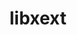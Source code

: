 ---
title: "libxext"
layout: cache
categories: [package, develop]
meta: {"compilers": ["gcc@11.1.0", "gcc@11.4.0", "gcc@13.2.0", "intel-oneapi-compilers@2025.1.0"], "num_specs": 101, "num_specs_by_stack": {"data-vis-sdk": 15, "e4s": 43, "e4s-oneapi": 12, "e4s-rocm-external": 15, "hep": 16, "ml-linux-x86_64-rocm": 16, "root": 101}, "oss": ["ubuntu20.04", "ubuntu22.04", "ubuntu24.04"], "platforms": ["linux"], "stacks": ["data-vis-sdk", "e4s", "e4s-oneapi", "e4s-rocm-external", "hep", "ml-linux-x86_64-rocm", "root"], "targets": ["x86_64_v3"], "versions": ["1.3.6"]}
spec_details: [{"compiler": "gcc@11.4.0", "hash": "256eyfm3zj5dwwpd4inkg3jwmjnoavs2", "os": "ubuntu22.04", "platform": "linux", "size": "-", "stacks": ["e4s", "e4s-rocm-external", "root"], "target": "x86_64_v3", "variants": ["build_system=autotools"], "versions": ["1.3.6"]}, {"compiler": "gcc@11.4.0", "hash": "25koxpi5wcrkt3mu2h23t3zrswrhhz5d", "os": "ubuntu22.04", "platform": "linux", "size": "-", "stacks": ["e4s", "root"], "target": "x86_64_v3", "variants": ["build_system=autotools"], "versions": ["1.3.6"]}, {"compiler": "intel-oneapi-compilers@2025.1.0", "hash": "25qiudk3ezr5axnetwm2colzrbzhde7z", "os": "ubuntu22.04", "platform": "linux", "size": "-", "stacks": ["e4s-oneapi", "root"], "target": "x86_64_v3", "variants": ["build_system=autotools"], "versions": ["1.3.6"]}, {"compiler": "gcc@13.2.0", "hash": "2p72pu4amrjfcguud7uw46g7qf3yegz6", "os": "ubuntu24.04", "platform": "linux", "size": "-", "stacks": ["ml-linux-x86_64-rocm", "root"], "target": "x86_64_v3", "variants": ["build_system=autotools"], "versions": ["1.3.6"]}, {"compiler": "gcc@13.2.0", "hash": "2voox2yidxq72wmmqjjcqkl7zy35cixa", "os": "ubuntu24.04", "platform": "linux", "size": "-", "stacks": ["ml-linux-x86_64-rocm", "root"], "target": "x86_64_v3", "variants": ["build_system=autotools"], "versions": ["1.3.6"]}, {"compiler": "gcc@11.4.0", "hash": "2zbilozttzrudhuihha6k6i6uflelpeu", "os": "ubuntu22.04", "platform": "linux", "size": "-", "stacks": ["e4s", "e4s-rocm-external", "root"], "target": "x86_64_v3", "variants": ["build_system=autotools"], "versions": ["1.3.6"]}, {"compiler": "gcc@11.4.0", "hash": "36nkl7h6a2cfdb65ciscsdtnvngfty2e", "os": "ubuntu22.04", "platform": "linux", "size": "-", "stacks": ["e4s", "root"], "target": "x86_64_v3", "variants": ["build_system=autotools"], "versions": ["1.3.6"]}, {"compiler": "gcc@11.1.0", "hash": "3avceelglev6u2ctvnnydykbjz2lryzz", "os": "ubuntu20.04", "platform": "linux", "size": "-", "stacks": ["data-vis-sdk", "root"], "target": "x86_64_v3", "variants": ["build_system=autotools"], "versions": ["1.3.6"]}, {"compiler": "gcc@11.4.0", "hash": "3wqu6cjhi4dflde2p2p4vu3mobukgizt", "os": "ubuntu22.04", "platform": "linux", "size": "-", "stacks": ["e4s", "root"], "target": "x86_64_v3", "variants": ["build_system=autotools"], "versions": ["1.3.6"]}, {"compiler": "gcc@11.4.0", "hash": "44yslwzmtw2tippfk4tl73crgha3g36f", "os": "ubuntu22.04", "platform": "linux", "size": "-", "stacks": ["e4s", "root"], "target": "x86_64_v3", "variants": ["build_system=autotools"], "versions": ["1.3.6"]}, {"compiler": "gcc@13.2.0", "hash": "47fczevy74uridm4k3rjy7w7glle7uxq", "os": "ubuntu24.04", "platform": "linux", "size": "-", "stacks": ["ml-linux-x86_64-rocm", "root"], "target": "x86_64_v3", "variants": ["build_system=autotools"], "versions": ["1.3.6"]}, {"compiler": "gcc@11.4.0", "hash": "4h5elqnsyrmnlmfgprxtrgcqwsdcdddn", "os": "ubuntu22.04", "platform": "linux", "size": "-", "stacks": ["e4s", "root"], "target": "x86_64_v3", "variants": ["build_system=autotools"], "versions": ["1.3.6"]}, {"compiler": "gcc@11.4.0", "hash": "4wg4cnzwgnuieqb2gldsircmys2fypgl", "os": "ubuntu22.04", "platform": "linux", "size": "-", "stacks": ["e4s", "root"], "target": "x86_64_v3", "variants": ["build_system=autotools"], "versions": ["1.3.6"]}, {"compiler": "gcc@11.4.0", "hash": "5tqwjlcjk44m24avw27krqabftykkl3j", "os": "ubuntu22.04", "platform": "linux", "size": "-", "stacks": ["e4s", "root"], "target": "x86_64_v3", "variants": ["build_system=autotools"], "versions": ["1.3.6"]}, {"compiler": "intel-oneapi-compilers@2025.1.0", "hash": "5zikisent3rhodvfukhqo3k56w3lzvpq", "os": "ubuntu22.04", "platform": "linux", "size": "-", "stacks": ["e4s-oneapi", "root"], "target": "x86_64_v3", "variants": ["build_system=autotools"], "versions": ["1.3.6"]}, {"compiler": "gcc@11.1.0", "hash": "62j6ewm7gvsdbz2hlavmcqhoeckqsi5m", "os": "ubuntu20.04", "platform": "linux", "size": "-", "stacks": ["data-vis-sdk", "root"], "target": "x86_64_v3", "variants": ["build_system=autotools"], "versions": ["1.3.6"]}, {"compiler": "gcc@11.4.0", "hash": "636owxpzz7d4rt3baisjz63vyio3l3ge", "os": "ubuntu22.04", "platform": "linux", "size": "-", "stacks": ["e4s", "root"], "target": "x86_64_v3", "variants": ["build_system=autotools"], "versions": ["1.3.6"]}, {"compiler": "gcc@11.4.0", "hash": "6inpyo4zhp5yn6wjo2eufmkqrpwla27q", "os": "ubuntu22.04", "platform": "linux", "size": "-", "stacks": ["e4s", "root"], "target": "x86_64_v3", "variants": ["build_system=autotools"], "versions": ["1.3.6"]}, {"compiler": "gcc@11.4.0", "hash": "7ikoxyjgdqtyl7virswyfw6c2zr3uijo", "os": "ubuntu22.04", "platform": "linux", "size": "-", "stacks": ["e4s", "e4s-rocm-external", "root"], "target": "x86_64_v3", "variants": ["build_system=autotools"], "versions": ["1.3.6"]}, {"compiler": "gcc@11.1.0", "hash": "7plgnzcrtaqtinxlreeqf3mtccqhtl7f", "os": "ubuntu20.04", "platform": "linux", "size": "-", "stacks": ["data-vis-sdk", "root"], "target": "x86_64_v3", "variants": ["build_system=autotools"], "versions": ["1.3.6"]}, {"compiler": "intel-oneapi-compilers@2025.1.0", "hash": "ap2bhbybmlnifvw2k67xw7t7gxn5wztz", "os": "ubuntu22.04", "platform": "linux", "size": "-", "stacks": ["e4s-oneapi", "root"], "target": "x86_64_v3", "variants": ["build_system=autotools"], "versions": ["1.3.6"]}, {"compiler": "gcc@11.4.0", "hash": "ap6qkzm7bht4j5pm5e4vo6havubbpnez", "os": "ubuntu22.04", "platform": "linux", "size": "-", "stacks": ["e4s", "root"], "target": "x86_64_v3", "variants": ["build_system=autotools"], "versions": ["1.3.6"]}, {"compiler": "gcc@11.1.0", "hash": "asifkrbxurdgshxbygrvaltpjeecofmy", "os": "ubuntu20.04", "platform": "linux", "size": "-", "stacks": ["data-vis-sdk", "root"], "target": "x86_64_v3", "variants": ["build_system=autotools"], "versions": ["1.3.6"]}, {"compiler": "intel-oneapi-compilers@2025.1.0", "hash": "asjsm2tgyzaqjfnaidkqnvpymnpjlwuc", "os": "ubuntu22.04", "platform": "linux", "size": "-", "stacks": ["e4s-oneapi", "root"], "target": "x86_64_v3", "variants": ["build_system=autotools"], "versions": ["1.3.6"]}, {"compiler": "gcc@11.4.0", "hash": "ay7x5b76d7c56dyufb22fx4ayge5yals", "os": "ubuntu22.04", "platform": "linux", "size": "-", "stacks": ["e4s", "root"], "target": "x86_64_v3", "variants": ["build_system=autotools"], "versions": ["1.3.6"]}, {"compiler": "gcc@11.4.0", "hash": "bbdqcgmwxkix5tths32qbehq2bodwwlo", "os": "ubuntu22.04", "platform": "linux", "size": "-", "stacks": ["e4s", "e4s-rocm-external", "root"], "target": "x86_64_v3", "variants": ["build_system=autotools"], "versions": ["1.3.6"]}, {"compiler": "intel-oneapi-compilers@2025.1.0", "hash": "bi5hzpr7sdbgrm5njddksduitpiubrow", "os": "ubuntu22.04", "platform": "linux", "size": "-", "stacks": ["e4s-oneapi", "root"], "target": "x86_64_v3", "variants": ["build_system=autotools"], "versions": ["1.3.6"]}, {"compiler": "gcc@11.4.0", "hash": "blcu5wwevnsw7me3npeb2bfg5afvaavg", "os": "ubuntu22.04", "platform": "linux", "size": "-", "stacks": ["hep", "root"], "target": "x86_64_v3", "variants": ["build_system=autotools"], "versions": ["1.3.6"]}, {"compiler": "gcc@11.4.0", "hash": "bv6n5x4bfgo3tlvaxrcl7xv46xa2uytj", "os": "ubuntu22.04", "platform": "linux", "size": "-", "stacks": ["e4s", "e4s-rocm-external", "root"], "target": "x86_64_v3", "variants": ["build_system=autotools"], "versions": ["1.3.6"]}, {"compiler": "gcc@11.4.0", "hash": "c3pwga6uiqaq54prqvl6tv5mko6weuu2", "os": "ubuntu22.04", "platform": "linux", "size": "-", "stacks": ["e4s", "e4s-rocm-external", "root"], "target": "x86_64_v3", "variants": ["build_system=autotools"], "versions": ["1.3.6"]}, {"compiler": "gcc@11.4.0", "hash": "c7ef766mb2k2qs7qt3ieabgsnes6pfag", "os": "ubuntu22.04", "platform": "linux", "size": "-", "stacks": ["e4s", "e4s-rocm-external", "root"], "target": "x86_64_v3", "variants": ["build_system=autotools"], "versions": ["1.3.6"]}, {"compiler": "gcc@11.1.0", "hash": "cfyrpmzb6pdpw2hodmyr6tzgf5d74qi4", "os": "ubuntu20.04", "platform": "linux", "size": "-", "stacks": ["data-vis-sdk", "root"], "target": "x86_64_v3", "variants": ["build_system=autotools"], "versions": ["1.3.6"]}, {"compiler": "gcc@11.4.0", "hash": "cu2acjtkaqsmmieheokqneweakphut7i", "os": "ubuntu22.04", "platform": "linux", "size": "-", "stacks": ["e4s", "root"], "target": "x86_64_v3", "variants": ["build_system=autotools"], "versions": ["1.3.6"]}, {"compiler": "gcc@13.2.0", "hash": "cw6m3knio3ya7x5n6xsbqdswntiiicsk", "os": "ubuntu24.04", "platform": "linux", "size": "-", "stacks": ["ml-linux-x86_64-rocm", "root"], "target": "x86_64_v3", "variants": ["build_system=autotools"], "versions": ["1.3.6"]}, {"compiler": "gcc@11.4.0", "hash": "d33lzo5lvnyrqdjrewvyukglxozmhk3u", "os": "ubuntu22.04", "platform": "linux", "size": "-", "stacks": ["hep", "root"], "target": "x86_64_v3", "variants": ["build_system=autotools"], "versions": ["1.3.6"]}, {"compiler": "gcc@13.2.0", "hash": "d4fseg6oflmvozvq6ejzhihcybglbmwt", "os": "ubuntu24.04", "platform": "linux", "size": "-", "stacks": ["ml-linux-x86_64-rocm", "root"], "target": "x86_64_v3", "variants": ["build_system=autotools"], "versions": ["1.3.6"]}, {"compiler": "gcc@13.2.0", "hash": "dc7ftx3rzgnfwzux6prxcdy4xotah7ax", "os": "ubuntu24.04", "platform": "linux", "size": "-", "stacks": ["ml-linux-x86_64-rocm", "root"], "target": "x86_64_v3", "variants": ["build_system=autotools"], "versions": ["1.3.6"]}, {"compiler": "gcc@13.2.0", "hash": "dfneghkqa4huvz6cyil4wvf675u3uwhz", "os": "ubuntu24.04", "platform": "linux", "size": "-", "stacks": ["ml-linux-x86_64-rocm", "root"], "target": "x86_64_v3", "variants": ["build_system=autotools"], "versions": ["1.3.6"]}, {"compiler": "intel-oneapi-compilers@2025.1.0", "hash": "dlbhfybnxilh4nvujin7t6lb5nnflmzq", "os": "ubuntu22.04", "platform": "linux", "size": "-", "stacks": ["e4s-oneapi", "root"], "target": "x86_64_v3", "variants": ["build_system=autotools"], "versions": ["1.3.6"]}, {"compiler": "gcc@11.4.0", "hash": "druqyhktn5btm7eijnc36jmj2ncojxpj", "os": "ubuntu22.04", "platform": "linux", "size": "-", "stacks": ["e4s", "root"], "target": "x86_64_v3", "variants": ["build_system=autotools"], "versions": ["1.3.6"]}, {"compiler": "gcc@11.4.0", "hash": "ecptijqypkeimfpm7je4z46fgdfwuqwt", "os": "ubuntu22.04", "platform": "linux", "size": "-", "stacks": ["e4s", "root"], "target": "x86_64_v3", "variants": ["build_system=autotools"], "versions": ["1.3.6"]}, {"compiler": "gcc@11.1.0", "hash": "ef26dkyoi72v36gtcrccf6x4rqkznu5u", "os": "ubuntu20.04", "platform": "linux", "size": "-", "stacks": ["data-vis-sdk", "root"], "target": "x86_64_v3", "variants": ["build_system=autotools"], "versions": ["1.3.6"]}, {"compiler": "gcc@11.4.0", "hash": "eg557tqrhipuzqg7sdd6y2qcs3d5yhwi", "os": "ubuntu22.04", "platform": "linux", "size": "-", "stacks": ["e4s", "e4s-rocm-external", "root"], "target": "x86_64_v3", "variants": ["build_system=autotools"], "versions": ["1.3.6"]}, {"compiler": "intel-oneapi-compilers@2025.1.0", "hash": "eumfrxrbmkoj555bew7q65fnnixkcj46", "os": "ubuntu22.04", "platform": "linux", "size": "-", "stacks": ["e4s-oneapi", "root"], "target": "x86_64_v3", "variants": ["build_system=autotools"], "versions": ["1.3.6"]}, {"compiler": "gcc@11.4.0", "hash": "fdagxx3q7ztxnrfc7vg4wtr4y6cue3a5", "os": "ubuntu22.04", "platform": "linux", "size": "-", "stacks": ["e4s", "e4s-rocm-external", "root"], "target": "x86_64_v3", "variants": ["build_system=autotools"], "versions": ["1.3.6"]}, {"compiler": "gcc@11.4.0", "hash": "fmmilx4himovgln252ufcyzdvjzfa342", "os": "ubuntu22.04", "platform": "linux", "size": "-", "stacks": ["hep", "root"], "target": "x86_64_v3", "variants": ["build_system=autotools"], "versions": ["1.3.6"]}, {"compiler": "gcc@11.4.0", "hash": "fps2vrydc4md7uej4rzxxnlsctm5toz3", "os": "ubuntu22.04", "platform": "linux", "size": "-", "stacks": ["e4s", "root"], "target": "x86_64_v3", "variants": ["build_system=autotools"], "versions": ["1.3.6"]}, {"compiler": "gcc@11.4.0", "hash": "g7wzqp6qsosxnztopmygzt7tjiw6czw4", "os": "ubuntu22.04", "platform": "linux", "size": "-", "stacks": ["e4s", "root"], "target": "x86_64_v3", "variants": ["build_system=autotools"], "versions": ["1.3.6"]}, {"compiler": "intel-oneapi-compilers@2025.1.0", "hash": "gfsz3bxxsf4e5hl56fjlbmu3bq4z3iqu", "os": "ubuntu22.04", "platform": "linux", "size": "-", "stacks": ["e4s-oneapi", "root"], "target": "x86_64_v3", "variants": ["build_system=autotools"], "versions": ["1.3.6"]}, {"compiler": "gcc@13.2.0", "hash": "grjjjxuleii3ekznpkoyzt4vl7amix6d", "os": "ubuntu24.04", "platform": "linux", "size": "-", "stacks": ["ml-linux-x86_64-rocm", "root"], "target": "x86_64_v3", "variants": ["build_system=autotools"], "versions": ["1.3.6"]}, {"compiler": "gcc@11.4.0", "hash": "gvl5xkvead7jka3o5p2v3h3zuchagrqt", "os": "ubuntu22.04", "platform": "linux", "size": "-", "stacks": ["e4s", "e4s-rocm-external", "root"], "target": "x86_64_v3", "variants": ["build_system=autotools"], "versions": ["1.3.6"]}, {"compiler": "gcc@11.4.0", "hash": "h2uotfncnv2kkhftsgjmw7xdt36u342o", "os": "ubuntu22.04", "platform": "linux", "size": "-", "stacks": ["e4s", "root"], "target": "x86_64_v3", "variants": ["build_system=autotools"], "versions": ["1.3.6"]}, {"compiler": "gcc@11.1.0", "hash": "hiw2qyuqeiuwsgthk7xgwz5liwmjm4aj", "os": "ubuntu20.04", "platform": "linux", "size": "-", "stacks": ["data-vis-sdk", "root"], "target": "x86_64_v3", "variants": ["build_system=autotools"], "versions": ["1.3.6"]}, {"compiler": "gcc@13.2.0", "hash": "i7rmiotnuqnonwn7moigylbnhhvcc5qz", "os": "ubuntu24.04", "platform": "linux", "size": "-", "stacks": ["ml-linux-x86_64-rocm", "root"], "target": "x86_64_v3", "variants": ["build_system=autotools"], "versions": ["1.3.6"]}, {"compiler": "gcc@11.1.0", "hash": "jnbdeiijmch5myucpx3kuk3mbrjdf6tw", "os": "ubuntu20.04", "platform": "linux", "size": "-", "stacks": ["data-vis-sdk", "root"], "target": "x86_64_v3", "variants": ["build_system=autotools"], "versions": ["1.3.6"]}, {"compiler": "gcc@13.2.0", "hash": "koffi6ci5we2ixjg3csvs2eagiuizmfu", "os": "ubuntu24.04", "platform": "linux", "size": "-", "stacks": ["ml-linux-x86_64-rocm", "root"], "target": "x86_64_v3", "variants": ["build_system=autotools"], "versions": ["1.3.6"]}, {"compiler": "gcc@11.4.0", "hash": "kredrmteywgjf5hxxdahxhb6sblqp6eh", "os": "ubuntu22.04", "platform": "linux", "size": "-", "stacks": ["hep", "root"], "target": "x86_64_v3", "variants": ["build_system=autotools"], "versions": ["1.3.6"]}, {"compiler": "gcc@11.4.0", "hash": "kuruhwr422mvgfzzezd7big2kbxoylyp", "os": "ubuntu22.04", "platform": "linux", "size": "-", "stacks": ["e4s", "root"], "target": "x86_64_v3", "variants": ["build_system=autotools"], "versions": ["1.3.6"]}, {"compiler": "gcc@11.1.0", "hash": "lspri6atnfz4rq5g6bxtscqtpcxnouw3", "os": "ubuntu20.04", "platform": "linux", "size": "-", "stacks": ["data-vis-sdk", "root"], "target": "x86_64_v3", "variants": ["build_system=autotools"], "versions": ["1.3.6"]}, {"compiler": "gcc@11.4.0", "hash": "m2nmqusmkddujv2wp2nl5bup3dxkwt2c", "os": "ubuntu22.04", "platform": "linux", "size": "-", "stacks": ["e4s", "root"], "target": "x86_64_v3", "variants": ["build_system=autotools"], "versions": ["1.3.6"]}, {"compiler": "gcc@11.1.0", "hash": "mgyeyhqvhar7bhxkrsdryzvgad3ivbsb", "os": "ubuntu20.04", "platform": "linux", "size": "-", "stacks": ["data-vis-sdk", "root"], "target": "x86_64_v3", "variants": ["build_system=autotools"], "versions": ["1.3.6"]}, {"compiler": "gcc@11.1.0", "hash": "mvxgoqmtcynvcetgw33ykqkyfvqqrd4t", "os": "ubuntu20.04", "platform": "linux", "size": "-", "stacks": ["data-vis-sdk", "root"], "target": "x86_64_v3", "variants": ["build_system=autotools"], "versions": ["1.3.6"]}, {"compiler": "gcc@11.1.0", "hash": "mxwk7rrvjgue4jtuziejrumem2rqjcoh", "os": "ubuntu20.04", "platform": "linux", "size": "-", "stacks": ["data-vis-sdk", "root"], "target": "x86_64_v3", "variants": ["build_system=autotools"], "versions": ["1.3.6"]}, {"compiler": "gcc@11.4.0", "hash": "myxmxozoc5jvpb7tb35ufrtc6aj7i7vv", "os": "ubuntu22.04", "platform": "linux", "size": "-", "stacks": ["e4s", "e4s-rocm-external", "root"], "target": "x86_64_v3", "variants": ["build_system=autotools"], "versions": ["1.3.6"]}, {"compiler": "gcc@11.4.0", "hash": "onkqfhhdojagwhpebmlj76ryjjv2s7ma", "os": "ubuntu22.04", "platform": "linux", "size": "-", "stacks": ["hep", "root"], "target": "x86_64_v3", "variants": ["build_system=autotools"], "versions": ["1.3.6"]}, {"compiler": "gcc@11.4.0", "hash": "pqmj4gavxbpt4qe4u6hgwqcjqahwbmgv", "os": "ubuntu22.04", "platform": "linux", "size": "-", "stacks": ["e4s", "root"], "target": "x86_64_v3", "variants": ["build_system=autotools"], "versions": ["1.3.6"]}, {"compiler": "gcc@11.4.0", "hash": "pvxrbrqwnj4zrnqgtcridvrlkc4eoxxw", "os": "ubuntu22.04", "platform": "linux", "size": "-", "stacks": ["e4s", "root"], "target": "x86_64_v3", "variants": ["build_system=autotools"], "versions": ["1.3.6"]}, {"compiler": "gcc@11.4.0", "hash": "q7vktceazat7ply5ofildaxlycxmnjda", "os": "ubuntu22.04", "platform": "linux", "size": "-", "stacks": ["e4s", "root"], "target": "x86_64_v3", "variants": ["build_system=autotools"], "versions": ["1.3.6"]}, {"compiler": "gcc@11.4.0", "hash": "qfzcxb5ymhczyxz2nibqcrhytdu2r47e", "os": "ubuntu22.04", "platform": "linux", "size": "-", "stacks": ["hep", "root"], "target": "x86_64_v3", "variants": ["build_system=autotools"], "versions": ["1.3.6"]}, {"compiler": "gcc@13.2.0", "hash": "qk2w4mr33awmu5p2scr4xe7pv5vp3m5z", "os": "ubuntu24.04", "platform": "linux", "size": "-", "stacks": ["ml-linux-x86_64-rocm", "root"], "target": "x86_64_v3", "variants": ["build_system=autotools"], "versions": ["1.3.6"]}, {"compiler": "intel-oneapi-compilers@2025.1.0", "hash": "r26jumwouitauphpgy6tdojhohskblee", "os": "ubuntu22.04", "platform": "linux", "size": "-", "stacks": ["e4s-oneapi", "root"], "target": "x86_64_v3", "variants": ["build_system=autotools"], "versions": ["1.3.6"]}, {"compiler": "gcc@13.2.0", "hash": "r4jp6x4io2pttoyyaeo2mlbixk7grlbm", "os": "ubuntu24.04", "platform": "linux", "size": "-", "stacks": ["ml-linux-x86_64-rocm", "root"], "target": "x86_64_v3", "variants": ["build_system=autotools"], "versions": ["1.3.6"]}, {"compiler": "gcc@11.4.0", "hash": "rcnc7gflktxol2dvixiadj746p73w3uh", "os": "ubuntu22.04", "platform": "linux", "size": "-", "stacks": ["hep", "root"], "target": "x86_64_v3", "variants": ["build_system=autotools"], "versions": ["1.3.6"]}, {"compiler": "gcc@11.4.0", "hash": "rqnumv73cgcs3txbpqlomajto64wmou2", "os": "ubuntu22.04", "platform": "linux", "size": "-", "stacks": ["e4s", "root"], "target": "x86_64_v3", "variants": ["build_system=autotools"], "versions": ["1.3.6"]}, {"compiler": "gcc@11.4.0", "hash": "rusglrp3mlakbifjpx5vf6bootqnd6d3", "os": "ubuntu22.04", "platform": "linux", "size": "-", "stacks": ["hep", "root"], "target": "x86_64_v3", "variants": ["build_system=autotools"], "versions": ["1.3.6"]}, {"compiler": "gcc@11.1.0", "hash": "rvpvnisbvr4jdb4tgpye4sjnieyuwoms", "os": "ubuntu20.04", "platform": "linux", "size": "-", "stacks": ["data-vis-sdk", "root"], "target": "x86_64_v3", "variants": ["build_system=autotools"], "versions": ["1.3.6"]}, {"compiler": "gcc@11.4.0", "hash": "s5hrjyk4xkn3uflmq2yst6dyrxa32ohn", "os": "ubuntu22.04", "platform": "linux", "size": "-", "stacks": ["e4s", "e4s-rocm-external", "root"], "target": "x86_64_v3", "variants": ["build_system=autotools"], "versions": ["1.3.6"]}, {"compiler": "gcc@11.4.0", "hash": "tajyh2pnbyjriqe5bwrbqdja7bzyjw65", "os": "ubuntu22.04", "platform": "linux", "size": "-", "stacks": ["e4s", "root"], "target": "x86_64_v3", "variants": ["build_system=autotools"], "versions": ["1.3.6"]}, {"compiler": "gcc@13.2.0", "hash": "tfaczvjzoxszeulh6uuqwgzvyqrevuan", "os": "ubuntu24.04", "platform": "linux", "size": "-", "stacks": ["ml-linux-x86_64-rocm", "root"], "target": "x86_64_v3", "variants": ["build_system=autotools"], "versions": ["1.3.6"]}, {"compiler": "gcc@11.4.0", "hash": "tlpr5mn2axsaiixfaoj5jpedeilvgq2q", "os": "ubuntu22.04", "platform": "linux", "size": "-", "stacks": ["hep", "root"], "target": "x86_64_v3", "variants": ["build_system=autotools"], "versions": ["1.3.6"]}, {"compiler": "gcc@11.4.0", "hash": "tsjd3yuseyqc33kr6lxjt2jzzfzifidi", "os": "ubuntu22.04", "platform": "linux", "size": "-", "stacks": ["e4s", "root"], "target": "x86_64_v3", "variants": ["build_system=autotools"], "versions": ["1.3.6"]}, {"compiler": "gcc@11.4.0", "hash": "ucheh6mnnyhhm2awq6dyasmsz7yly6wa", "os": "ubuntu22.04", "platform": "linux", "size": "-", "stacks": ["hep", "root"], "target": "x86_64_v3", "variants": ["build_system=autotools"], "versions": ["1.3.6"]}, {"compiler": "gcc@13.2.0", "hash": "uhqmjxeyhxslkj73k37jjfxarzgwgz77", "os": "ubuntu24.04", "platform": "linux", "size": "-", "stacks": ["ml-linux-x86_64-rocm", "root"], "target": "x86_64_v3", "variants": ["build_system=autotools"], "versions": ["1.3.6"]}, {"compiler": "intel-oneapi-compilers@2025.1.0", "hash": "ujzrpxmuhypdxnjz7qpz2qnuqpacfh7i", "os": "ubuntu22.04", "platform": "linux", "size": "-", "stacks": ["e4s-oneapi", "root"], "target": "x86_64_v3", "variants": ["build_system=autotools"], "versions": ["1.3.6"]}, {"compiler": "gcc@13.2.0", "hash": "umrysl5qwerikq6nrmi2uxa7dxsqjpqw", "os": "ubuntu24.04", "platform": "linux", "size": "-", "stacks": ["ml-linux-x86_64-rocm", "root"], "target": "x86_64_v3", "variants": ["build_system=autotools"], "versions": ["1.3.6"]}, {"compiler": "gcc@11.4.0", "hash": "ur7abrcama4vzzv44e5xhyjgwb3qfmyk", "os": "ubuntu22.04", "platform": "linux", "size": "-", "stacks": ["hep", "root"], "target": "x86_64_v3", "variants": ["build_system=autotools"], "versions": ["1.3.6"]}, {"compiler": "intel-oneapi-compilers@2025.1.0", "hash": "v6trynew342442tddzegq7ma6g5mp44c", "os": "ubuntu22.04", "platform": "linux", "size": "-", "stacks": ["e4s-oneapi", "root"], "target": "x86_64_v3", "variants": ["build_system=autotools"], "versions": ["1.3.6"]}, {"compiler": "gcc@11.4.0", "hash": "vf7fy34l2mgb6rk3sxisxi23haj3nc22", "os": "ubuntu22.04", "platform": "linux", "size": "-", "stacks": ["e4s", "e4s-rocm-external", "hep", "root"], "target": "x86_64_v3", "variants": ["build_system=autotools"], "versions": ["1.3.6"]}, {"compiler": "gcc@11.4.0", "hash": "vfuvz2ccoc27jgj5fhw2yft7xlzla5qs", "os": "ubuntu22.04", "platform": "linux", "size": "-", "stacks": ["e4s", "root"], "target": "x86_64_v3", "variants": ["build_system=autotools"], "versions": ["1.3.6"]}, {"compiler": "gcc@11.1.0", "hash": "vkxkpvn6dwwzgc57ck6frxbrdspsy4g7", "os": "ubuntu20.04", "platform": "linux", "size": "-", "stacks": ["data-vis-sdk", "root"], "target": "x86_64_v3", "variants": ["build_system=autotools"], "versions": ["1.3.6"]}, {"compiler": "gcc@11.4.0", "hash": "vxwfnbtz53krmt3cqylytanolbyzeasy", "os": "ubuntu22.04", "platform": "linux", "size": "-", "stacks": ["e4s", "root"], "target": "x86_64_v3", "variants": ["build_system=autotools"], "versions": ["1.3.6"]}, {"compiler": "gcc@11.1.0", "hash": "w5hf7anukmfogwnp4i2d65it6cel4iqd", "os": "ubuntu20.04", "platform": "linux", "size": "-", "stacks": ["data-vis-sdk", "root"], "target": "x86_64_v3", "variants": ["build_system=autotools"], "versions": ["1.3.6"]}, {"compiler": "gcc@11.4.0", "hash": "xgrnms7fyxwnuifmrv64t3qfr4xstovw", "os": "ubuntu22.04", "platform": "linux", "size": "-", "stacks": ["e4s", "e4s-rocm-external", "root"], "target": "x86_64_v3", "variants": ["build_system=autotools"], "versions": ["1.3.6"]}, {"compiler": "intel-oneapi-compilers@2025.1.0", "hash": "xll3ybsjgtfosbser3nmntrbk4eojvhc", "os": "ubuntu22.04", "platform": "linux", "size": "-", "stacks": ["e4s-oneapi", "root"], "target": "x86_64_v3", "variants": ["build_system=autotools"], "versions": ["1.3.6"]}, {"compiler": "gcc@11.4.0", "hash": "xzvyggz5p4oxbvmc53dpek35w6mtnfeg", "os": "ubuntu22.04", "platform": "linux", "size": "-", "stacks": ["hep", "root"], "target": "x86_64_v3", "variants": ["build_system=autotools"], "versions": ["1.3.6"]}, {"compiler": "gcc@11.4.0", "hash": "y2k3et27bw6xf4pew7uit7uwbucbpqhd", "os": "ubuntu22.04", "platform": "linux", "size": "-", "stacks": ["e4s", "root"], "target": "x86_64_v3", "variants": ["build_system=autotools"], "versions": ["1.3.6"]}, {"compiler": "gcc@11.4.0", "hash": "ynztrph5d5qzceppb7gruxa7bumeyzf3", "os": "ubuntu22.04", "platform": "linux", "size": "-", "stacks": ["e4s", "e4s-rocm-external", "root"], "target": "x86_64_v3", "variants": ["build_system=autotools"], "versions": ["1.3.6"]}, {"compiler": "gcc@11.4.0", "hash": "zlzpokcw43ub5mzr7qzcfup3jaaaejxb", "os": "ubuntu22.04", "platform": "linux", "size": "-", "stacks": ["hep", "root"], "target": "x86_64_v3", "variants": ["build_system=autotools"], "versions": ["1.3.6"]}, {"compiler": "gcc@13.2.0", "hash": "zoamxbbjmmiljypgnty22bo2zzxknmba", "os": "ubuntu24.04", "platform": "linux", "size": "-", "stacks": ["ml-linux-x86_64-rocm", "root"], "target": "x86_64_v3", "variants": ["build_system=autotools"], "versions": ["1.3.6"]}, {"compiler": "gcc@11.4.0", "hash": "zr4lx2rfpx7ujad7a7riqshzlgok7qe4", "os": "ubuntu22.04", "platform": "linux", "size": "-", "stacks": ["hep", "root"], "target": "x86_64_v3", "variants": ["build_system=autotools"], "versions": ["1.3.6"]}, {"compiler": "gcc@11.4.0", "hash": "zvexo2oniimcbiku7equzt637un2b2zo", "os": "ubuntu22.04", "platform": "linux", "size": "-", "stacks": ["hep", "root"], "target": "x86_64_v3", "variants": ["build_system=autotools"], "versions": ["1.3.6"]}]
---